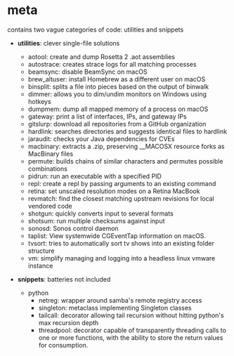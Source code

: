 meta
==========
contains two vague categories of code: utilities and snippets

* __utilities__: clever single-file solutions
  * aotool: create and dump Rosetta 2 .aot assemblies
  * autostrace: creates strace logs for all matching processes
  * beamsync: disable BeamSync on macOS
  * brew_altuser: install Homebrew as a different user on macOS
  * binsplit: splits a file into pieces based on the output of binwalk
  * dimmer: allows you to dim/undim monitors on Windows using hotkeys
  * dumpmem: dump all mapped memory of a process on macOS
  * gateway: print a list of interfaces, IPs, and gateway IPs
  * gitslurp: download all repositories from a GitHub organization
  * hardlink: searches directories and suggests identical files to hardlink
  * jaraudit: checks your Java dependencies for CVEs
  * macbinary: extracts a .zip, preserving \_\_MACOSX resource forks as MacBinary files
  * permute: builds chains of similar characters and permutes possible combinations
  * pidrun: run an executable with a specified PID
  * repl: create a repl by passing arguments to an existing command
  * retina: set unscaled resolution modes on a Retina MacBook
  * revmatch: find the closest matching upstream revisions for local vendored code
  * shotgun: quickly converts input to several formats
  * shotsum: run multiple checksums against input
  * sonosd: Sonos control daemon
  * taplist: View systemwide CGEventTap information on macOS.
  * tvsort: tries to automatically sort tv shows into an existing folder structure
  * vm: simplify managing and logging into a headless linux vmware instance

* __snippets__: batteries not included
  * python
     * netreg: wrapper around samba's remote registry access
     * singleton: metaclass implementing Singleton classes
     * tailcall: decorator allowing tail recursion without hitting python's max recursion depth
     * threadpool: decorator capable of transparently threading calls to one or more functions, with the ability to store the return values for consumption.
